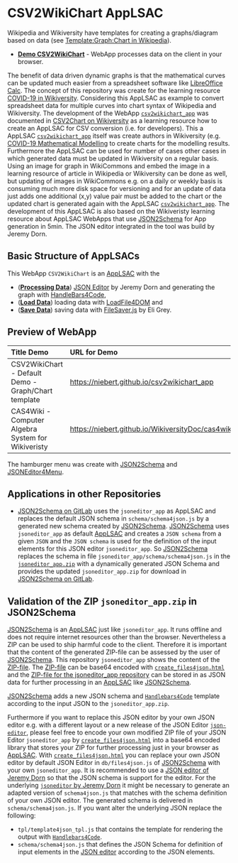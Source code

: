 # CSV2WikiChart AppLSAC
Wikipedia and Wikiversity have templates for creating a graphs/diagram based on data (see [Template:Graph:Chart in Wikipedia](https://en.wikipedia.org/wiki/Template:Graph:Chart)). 

* **[Demo CSV2WikiChart](https://niebert.github.io/csv2wikichart_app)** - WebApp processes data on the client in your browser.

The benefit of data driven dynamic graphs is that the mathematical curves can be updated much easier from a spreadsheet software like [LibreOffice Calc](https://www.libreoffice.org/). The concept of this repository was create for the learning resource [COVID-19 in Wikiversity](https://en.wikiversity.org/wiki/COVID-19). Considering this AppLSAC as example to convert spreadsheet data for multiple curves into chart syntax of Wikipedia and Wikiversity. The development of the WebApp [`csv2wikichart_app`](https://niebert.github.io/csv2wikichart_app) was documented in [CSV2Chart on Wikiversity](https://en.wikiversity.org/wiki/CSV2Chart) as a learning resource how to create an AppLSAC for CSV conversion (i.e. for developers). This a AppLSAC [`csv2wikichart_app`](https://niebert.github.io/csv2wikichart_app) itself was create authors in Wikiversity (e.g. [COVID-19 Mathematical Modelling](https://en.wikiversity.org/wiki/COVID-19/Mathematical_Modelling) to create charts for the modelling results. Furthermore the AppLSAC can be used for number of cases other cases in which generated data must be updated in Wikiversity on a regular basis. Using an image for graph in WikiCommons and embed the image in a learning resource of article in Wikipedia or Wikiversity can be done as well, but updating of images in WikiCommons e.g. on a daily or weekly basis is consuming much more disk space for versioning and for an update of data just adds one additional (x,y) value pair must be added to the chart or the updated chart is generated again with the AppLSAC [`csv2wikichart_app`](https://niebert.github.io/csv2wikichart_app). The development of this AppLSAC is also based on the Wikiveristy learning resource about AppLSAC WebApps that use [JSON2Schema](https://en.wikiversity.org/wiki/AppLSAC/JSON2Schema) for App generation in 5min. The JSON editor integrated in the tool was build by Jeremy Dorn.

## Basic Structure of AppLSACs
This  WebApp `CSV2WikiChart` is an [AppLSAC](https://en.wikiversity.org/wiki/AppLSAC) with the
* ([**Processing Data**](https://en.wikiversity.org/wiki/AppLSAC/Processing)) [JSON Editor](https://www.github.com/json-editor/json-editor) by Jeremy Dorn and generating the graph with [HandleBars4Code](https://www.gitlab.com/niehausbert/handlebars4code),
*  ([**Load Data**](https://en.wikiversity.org/wiki/AppLSAC/Load)) loading data with [LoadFile4DOM](https://github.com/niebert/loadfile4dom) and
* ([**Save Data**](https://en.wikiversity.org/wiki/AppLSAC/Save)) saving data with [FileSaver.js](https://github.com/eligrey/FileSaver.js/) by Eli Grey.

## Preview of WebApp
| Title Demo     | URL for Demo     |
| :------------- | :------------- |
| CSV2WikiChart - Default Demo - Graph/Chart template  | https://niebert.github.io/csv2wikichart_app      |
| CAS4Wiki - Computer Algebra System for Wikiveristy | https://niebert.github.io/WikiversityDoc/cas4wiki.html |

The hamburger menu was create with [JSON2Schema](https://niebert.github.io/JSON2Schema) and [JSONEditor4Menu](https://niehausbert.gitlab.io/jsoneditor4menu/).

## Applications in other Repositories
* [JSON2Schema on GitLab](https://niehausbert.gitlab.io/JSON2Schema) uses the `jsoneditor_app` as AppLSAC and replaces the default JSON schema in `schema/schema4json.js` by a generated new schema created by [JSON2Schema](https://niehausbert.gitlab.io/JSON2Schema). [JSON2Schema](https://niehausbert.gitlab.io/JSON2Schema) uses `jsoneditor_app` as default [AppLSAC](https://en.wikiversity.org/wiki/AppLSAC) and creates a `JSON schema` from a given `JSON` and the `JSON schema` is used for the definition of the input elements for this JSON editor `jsoneditor_app`. So [JSON2Schema](https://niehausbert.gitlab.io/JSON2Schema) replaces the schema in file `jsoneditor_app/schema/schema4json.js` in the [`jsoneditor_app.zip`](https://github.com/niebert/jsoneditor_app/-/archive/master/master.zip) with a dynamically generated JSON Schema and provides the updated `jsoneditor_app.zip` for download in [JSON2Schema on GitLab](https://niehausbert.gitlab.io/JSON2Schema).

## Validation of the ZIP `jsoneditor_app.zip` in JSON2Schema
[JSON2Schema](https://niehausbert.gitlab.io/JSON2Schema) is an [AppLSAC](https://en.wikiversity.org/wiki/AppLSAC) just like `jsoneditor_app`. It runs offline and does not require internet resources other than the browser. Nevertheless a ZIP can be used to ship harmful code to the client. Therefore it is important that the content of the generated ZIP-file can be assessed by the user of [JSON2Schema](https://niehausbert.gitlab.io/JSON2Schema). This repository `jsoneditor_app` shows the content of the [ZIP-file](https://github.com/niebert/jsoneditor_app/archive/master.zip). The [ZIP-file](https://github.com/niebert/jsoneditor_app/archive/master.zip) can be base64 encoded with  [`create_files4json.html`](https://niehausbert.gitlab.io/JSON2Schema/create_files4json.html) and the [ZIP-file for the jsoneditor_app repository](https://github.com/niebert/jsoneditor_app/archive/master.zip) can be stored in as JSON data for further processing in an [AppLSAC](https://en.wikiversity.org/wiki/AppLSAC) like [JSON2Schema](https://niehausbert.gitlab.io/JSON2Schema).

[JSON2Schema](https://niehausbert.gitlab.io/JSON2Schema) adds a new JSON schema and [`Handlebars4Code`](https://www.gitlab.com/niehausbert/handlebars4code) template according to the input JSON to the `jsoneditor_app.zip`.

Furthermore if you want to replace this JSON editor by your own JSON editor e.g. with a different layout or a new release of the JSON Editor [`json-editor`](https://www.github.com/jsoneditor/jsoneditor), please feel free to encode your own modified ZIP file of your JSON Editor `jsoneditor_app`  by [`create_files4json.html`](https://niehausbert.gitlab.io/JSON2Schema/create_files4json.html) into a base64 encoded library that stores your ZIP for further processing just in your browser as [AppLSAC](https://en.wikiversity.org/wiki/AppLSAC). With [`create_files4json.html`](https://niehausbert.gitlab.io/JSON2Schema/create_files4json.html) you can replace your own JSON editor by default JSON Editor in `db/files4json.js` of [JSON2Schema](https://www.gitlab.com/niehausbert/JSON2Schema) with your own `jsoneditor_app`. It is recommended to use a [JSON editor of Jeremy Dorn](https://github.com/json-editor/json-editor) so that the JSON schema is support for the editor. For the underlying  [`jsoneditor` by Jeremy Dorn](https://www.github.com/jsoneditor/jsoneditor) it might be necessary to generate an adapted version of `schema4json.js` that matches with the schema definition of your own JSON editor. The generated schema is delivered in `schema/schema4json.js`. If you want alter the underlying JSON replace the following:
* `tpl/template4json_tpl.js` that contains the template for rendering the output with [`Handlebars4Code`](https://niehausbert.gitlab.io/handlebars4code).
* `schema/schema4json.js` that defines the JSON Schema for definition of input elements in the [JSON editor](https://www.github.com/jsoneditor/jsoneditor) according to the JSON elements.
